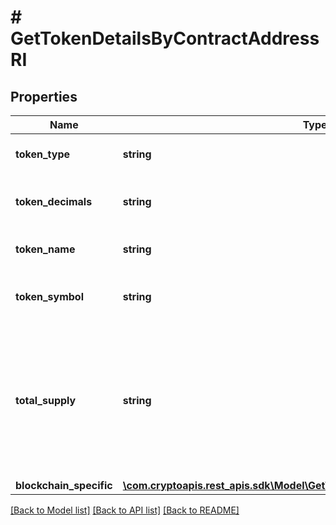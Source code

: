 # # GetTokenDetailsByContractAddressRI

## Properties

Name | Type | Description | Notes
------------ | ------------- | ------------- | -------------
**token_type** | **string** | Defines the type of the token. |
**token_decimals** | **string** | Defines the token decimals value | [optional]
**token_name** | **string** | Specifies the token&#39;s name. | [optional]
**token_symbol** | **string** | Defines the identifier of the asset code | [optional]
**total_supply** | **string** | Defines the total number of tokens created that exist on the market minus the ones that have been burned. | [optional]
**blockchain_specific** | [**\com.cryptoapis.rest_apis.sdk\Model\GetTokenDetailsByContractAddressRIBS**](GetTokenDetailsByContractAddressRIBS.md) |  |

[[Back to Model list]](../../README.md#models) [[Back to API list]](../../README.md#endpoints) [[Back to README]](../../README.md)
